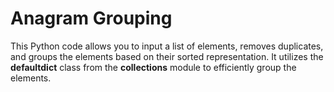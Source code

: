 # Anagram Grouping

This Python code allows you to input a list of elements, removes duplicates, and groups the elements based on their sorted representation. It utilizes the **defaultdict** class from the **collections** module to efficiently group the elements.
